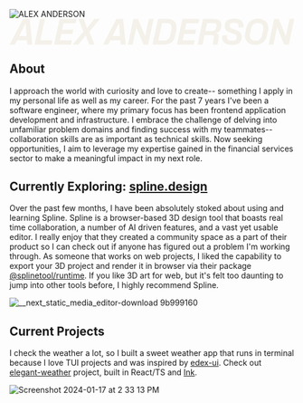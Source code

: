 ![ALEX ANDERSON](https://github.com/andalex/andalex/assets/8305414/3f6feeda-72b0-46d5-8241-2fa8a7c2a43a)<svg width="1176" height="109" viewBox="0 0 1176 109" fill="none" xmlns="http://www.w3.org/2000/svg">
<path d="M0.552 107L55.976 1.272H83.24L93.992 107H73.256L71.848 89.464H30.76L21.928 107H0.552ZM39.592 72.056H70.568L66.728 22.008L66.216 19.32L64.808 22.008L39.592 72.056ZM103.384 107L125.912 1.272H146.008L127.192 89.464H176.984L173.144 107H103.384ZM184.134 107L206.662 1.272H276.422L272.71 18.808H223.046L217.286 45.432H263.494L259.782 62.84H213.702L207.942 89.464H257.734L253.894 107H184.134ZM260.424 107L305.224 53.88L284.36 1.272H306.248L319.816 39.032L349.384 1.272H373.192L329.288 54.008L351.048 107H329.032L314.696 68.856L284.104 107H260.424ZM386.177 107L441.601 1.272H468.865L479.617 107H458.881L457.473 89.464H416.385L407.553 107H386.177ZM425.217 72.056H456.193L452.353 22.008L451.841 19.32L450.433 22.008L425.217 72.056ZM489.009 107L511.537 1.272H530.481L559.921 72.44L575.281 1.272H594.481L571.953 107H553.009L523.697 35.832L508.337 107H489.009ZM590.509 107L613.037 1.272H652.205C681.133 1.272 694.701 20.6 687.661 52.216L684.205 68.6C678.445 95.608 663.853 107 635.053 107H590.509ZM614.189 90.104H637.613C653.229 90.104 660.525 83.064 663.981 66.936L668.077 47.48C672.045 28.792 666.157 18.168 650.541 18.168H629.421L614.189 90.104ZM691.134 107L713.662 1.272H783.422L779.71 18.808H730.046L724.286 45.432H770.494L766.782 62.84H720.702L714.942 89.464H764.734L760.894 107H691.134ZM839.997 107C839.229 104.696 839.485 100.6 840.253 97.272L843.581 81.528C845.757 71.8 841.789 67.448 833.341 67.448H805.053L796.605 107H776.509L799.037 1.272H843.325C866.109 1.272 878.397 13.176 873.789 34.936L873.533 35.704C870.333 50.168 864.445 56.184 853.053 58.872C864.829 63.352 865.597 73.976 863.293 84.088L860.349 97.912C859.453 102.136 859.197 105.208 859.709 107H839.997ZM808.637 50.552H835.901C846.141 50.552 850.493 47.48 852.413 38.136L853.693 32.12C855.869 22.52 851.517 18.168 841.917 18.168H815.549L808.637 50.552ZM919.562 108.28C890.506 108.28 875.402 97.272 877.834 72.056L878.346 68.6H898.698L897.674 74.872C896.778 86.008 902.154 91.256 919.818 91.256C932.874 91.256 937.226 87.928 937.866 77.432C938.506 67.704 932.746 65.016 925.45 62.584L911.626 57.336C898.57 52.6 887.434 46.84 888.458 28.792C889.61 10.616 901.642 -0.00800323 926.73 -0.00800323C955.53 -0.00800323 967.69 12.024 965.642 31.864L965.13 35.96H944.65L945.546 30.84C946.442 20.6 940.682 16.888 926.602 16.888C913.674 16.888 909.45 20.216 908.81 28.536C908.17 36.984 915.082 39.672 920.586 41.592L933.13 46.584C946.954 51.32 959.498 56.696 958.346 77.048C957.066 97.656 946.058 108.28 919.562 108.28ZM1015.15 108.28C984.685 108.28 966.637 88.44 973.165 58.232L976.621 42.104C981.357 19.064 995.949 -0.00800323 1025.39 -0.00800323C1055.73 -0.00800323 1073.77 20.472 1067.25 50.424L1063.92 66.168C1059.18 88.952 1044.85 108.28 1015.15 108.28ZM993.005 61.816C989.677 77.56 996.461 90.872 1015.15 90.872C1032.94 90.872 1040.62 78.84 1043.18 66.808L1047.41 46.456C1050.99 30.584 1043.95 17.4 1025.13 17.4C1007.34 17.4 999.789 29.688 997.357 41.464L993.005 61.816ZM1070.01 107L1092.54 1.272H1111.48L1140.92 72.44L1156.28 1.272H1175.48L1152.95 107H1134.01L1104.7 35.832L1089.34 107H1070.01Z" fill="#F3F1E9"/>
</svg>

## About
I approach the world with curiosity and love to create-- something I apply in my personal life as well as my career. For the past 7 years I've been a software engineer, where my primary focus has been frontend application development and infrastructure. I embrace the challenge of delving into unfamiliar problem domains and finding success with my teammates--collaboration skills are as important as technical skills. Now seeking opportunities, I aim to leverage my expertise gained in the financial services sector to make a meaningful impact in my next role.

## Currently Exploring: [spline.design](https://spline.design/)
Over the past few months, I have been absolutely stoked about using and learning Spline. Spline is a browser-based 3D design tool that boasts real time collaboration, a number of AI driven features, and a vast yet usable editor. I really enjoy that they created a community space as a part of their product so I can check out if anyone has figured out a problem I'm working through. As someone that works on web projects, I liked the capability to export your 3D project and render it in browser via their package [@splinetool/runtime](https://www.npmjs.com/package/@splinetool/runtime). If you like 3D art for web, but it's felt too daunting to jump into other tools before, I highly recommend Spline.

![__next_static_media_editor-download 9b999160](https://github.com/andalex/andalex/assets/8305414/192e597e-2fd5-4627-b844-073b212d2d89)

## Current Projects
I check the weather a lot, so I built a sweet weather app that runs in terminal because I love TUI projects and was inspired by [edex-ui](https://github.com/GitSquared/edex-ui). Check out [elegant-weather](https://github.com/andalex/elegant-weather) project, built in React/TS and [Ink](https://github.com/vadimdemedes/ink/).

![Screenshot 2024-01-17 at 2 33 13 PM](https://github.com/andalex/andalex/assets/8305414/8ec76ad2-195e-4584-8037-28a57a4f928d)
